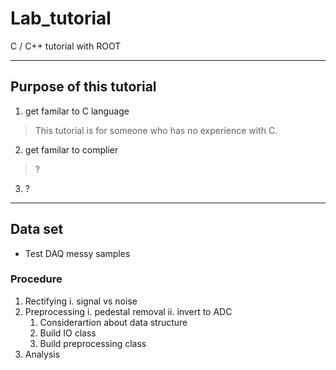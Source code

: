 # Lab_tutorial
C / C++ tutorial with ROOT

* * *

## Purpose of this tutorial
1. get familar to C language
> This tutorial is for someone who has no experience with C.
2. get familar to complier
> ?
3. ?

* * *

## Data set
* Test DAQ messy samples

### Procedure
  1. Rectifying
    i. signal vs noise
  3. Preprocessing
    i. pedestal removal
    ii. invert to ADC
      1) Considerartion about data structure
      2) Build IO class
      3) Build preprocessing class
  5. Analysis
